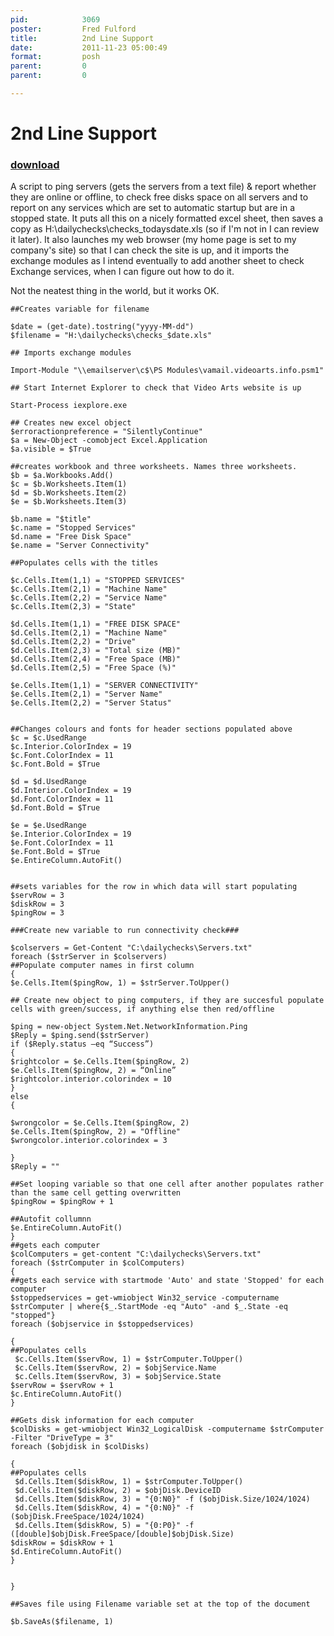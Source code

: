 ```yaml
---
pid:            3069
poster:         Fred Fulford
title:          2nd Line Support
date:           2011-11-23 05:00:49
format:         posh
parent:         0
parent:         0

---
```


# 2nd Line Support

### [download](3069.ps1)

A script to ping servers (gets the servers from a text file) & report whether they are online or offline, to check free disks space on all servers and to report on any services which are set to automatic startup but are in a stopped state. It puts all this on a nicely formatted excel sheet, then saves a copy as H:\dailychecks\checks_todaysdate.xls (so if I'm not in I can review it later). It also launches my web browser (my home page is set to my company's site) so that I can check the site is up, and it imports the exchange modules as I intend eventually to add another sheet to check Exchange services, when I can figure out how to do it. 

Not the neatest thing in the world, but it works OK.

```posh
##Creates variable for filename

$date = (get-date).tostring("yyyy-MM-dd")
$filename = "H:\dailychecks\checks_$date.xls"

## Imports exchange modules

Import-Module "\\emailserver\c$\PS Modules\vamail.videoarts.info.psm1"

## Start Internet Explorer to check that Video Arts website is up

Start-Process iexplore.exe

## Creates new excel object
$erroractionpreference = "SilentlyContinue"
$a = New-Object -comobject Excel.Application
$a.visible = $True 

##creates workbook and three worksheets. Names three worksheets.
$b = $a.Workbooks.Add()
$c = $b.Worksheets.Item(1)
$d = $b.Worksheets.Item(2)
$e = $b.Worksheets.Item(3)

$b.name = "$title"
$c.name = "Stopped Services"
$d.name = "Free Disk Space"
$e.name = "Server Connectivity"

##Populates cells with the titles

$c.Cells.Item(1,1) = "STOPPED SERVICES"
$c.Cells.Item(2,1) = "Machine Name"
$c.Cells.Item(2,2) = "Service Name"
$c.Cells.Item(2,3) = "State"

$d.Cells.Item(1,1) = "FREE DISK SPACE"
$d.Cells.Item(2,1) = "Machine Name"
$d.Cells.Item(2,2) = "Drive"
$d.Cells.Item(2,3) = "Total size (MB)"
$d.Cells.Item(2,4) = "Free Space (MB)"
$d.Cells.Item(2,5) = "Free Space (%)"

$e.Cells.Item(1,1) = "SERVER CONNECTIVITY"
$e.Cells.Item(2,1) = "Server Name"
$e.Cells.Item(2,2) = "Server Status"


##Changes colours and fonts for header sections populated above 
$c = $c.UsedRange
$c.Interior.ColorIndex = 19
$c.Font.ColorIndex = 11
$c.Font.Bold = $True

$d = $d.UsedRange
$d.Interior.ColorIndex = 19
$d.Font.ColorIndex = 11
$d.Font.Bold = $True

$e = $e.UsedRange
$e.Interior.ColorIndex = 19
$e.Font.ColorIndex = 11
$e.Font.Bold = $True
$e.EntireColumn.AutoFit()


##sets variables for the row in which data will start populating
$servRow = 3
$diskRow = 3
$pingRow = 3

###Create new variable to run connectivity check###

$colservers = Get-Content "C:\dailychecks\Servers.txt"
foreach ($strServer in $colservers)
##Populate computer names in first column
{
$e.Cells.Item($pingRow, 1) = $strServer.ToUpper()

## Create new object to ping computers, if they are succesful populate cells with green/success, if anything else then red/offline

$ping = new-object System.Net.NetworkInformation.Ping
$Reply = $ping.send($strServer)
if ($Reply.status –eq “Success”)
{
$rightcolor = $e.Cells.Item($pingRow, 2)
$e.Cells.Item($pingRow, 2) = “Online”
$rightcolor.interior.colorindex = 10
}
else
{

$wrongcolor = $e.Cells.Item($pingRow, 2)
$e.Cells.Item($pingRow, 2) = "Offline"
$wrongcolor.interior.colorindex = 3

}
$Reply = ""

##Set looping variable so that one cell after another populates rather than the same cell getting overwritten
$pingRow = $pingRow + 1

##Autofit collumnn
$e.EntireColumn.AutoFit()
}
##gets each computer
$colComputers = get-content "C:\dailychecks\Servers.txt"
foreach ($strComputer in $colComputers)
{
##gets each service with startmode 'Auto' and state 'Stopped' for each computer
$stoppedservices = get-wmiobject Win32_service -computername $strComputer | where{$_.StartMode -eq "Auto" -and $_.State -eq "stopped"} 
foreach ($objservice in $stoppedservices)

{
##Populates cells
 $c.Cells.Item($servRow, 1) = $strComputer.ToUpper()
 $c.Cells.Item($servRow, 2) = $objService.Name
 $c.Cells.Item($servRow, 3) = $objService.State
$servRow = $servRow + 1
$c.EntireColumn.AutoFit()
}

##Gets disk information for each computer
$colDisks = get-wmiobject Win32_LogicalDisk -computername $strComputer -Filter "DriveType = 3" 
foreach ($objdisk in $colDisks)

{
##Populates cells
 $d.Cells.Item($diskRow, 1) = $strComputer.ToUpper()
 $d.Cells.Item($diskRow, 2) = $objDisk.DeviceID
 $d.Cells.Item($diskRow, 3) = "{0:N0}" -f ($objDisk.Size/1024/1024)
 $d.Cells.Item($diskRow, 4) = "{0:N0}" -f ($objDisk.FreeSpace/1024/1024)
 $d.Cells.Item($diskRow, 5) = "{0:P0}" -f ([double]$objDisk.FreeSpace/[double]$objDisk.Size)
$diskRow = $diskRow + 1
$d.EntireColumn.AutoFit()
}


}

##Saves file using Filename variable set at the top of the document

$b.SaveAs($filename, 1)
```
